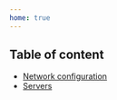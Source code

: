 ```yaml
---
home: true
---
```


## Table of content
-	[Network configuration](./network/)
-	[Servers](./servers/)